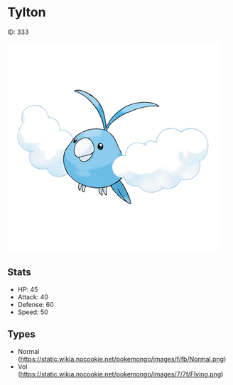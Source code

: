# Tylton


ID: 333

![](https://raw.githubusercontent.com/PokeAPI/sprites/master/sprites/pokemon/other/official-artwork/333.png "Tylton")

## Stats


 - HP: 45
 - Attack: 40
 - Defense: 60
 - Speed: 50

## Types


 - Normal (https://static.wikia.nocookie.net/pokemongo/images/f/fb/Normal.png)
 - Vol (https://static.wikia.nocookie.net/pokemongo/images/7/7f/Flying.png)
